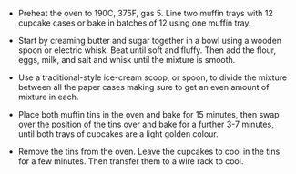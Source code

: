 -  Preheat the oven to 190C, 375F, gas 5. Line two muffin trays with 12 cupcake cases or bake in batches of 12 using one muffin tray.

-  Start by creaming butter and sugar together in a bowl using a wooden spoon or electric whisk. Beat until soft and fluffy. Then add the flour, eggs, milk, and salt and whisk until the mixture is smooth.

-  Use a traditional-style ice-cream scoop, or spoon, to divide the mixture between all the paper cases making sure to get an even amount of mixture in each.

-  Place both muffin tins in the oven and bake for 15 minutes, then swap over the position of the tins over and bake for a further 3-7 minutes, until both trays of cupcakes are a light golden colour.

-  Remove the tins from the oven. Leave the cupcakes to cool in the tins for a few minutes. Then transfer them to a wire rack to cool.
